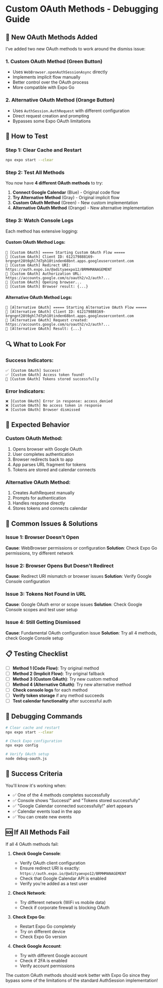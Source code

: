 # Custom OAuth Methods - Debugging Guide

## 🔧 New OAuth Methods Added

I've added two new OAuth methods to work around the dismiss issue:

### 1. **Custom OAuth Method** (Green Button)
- Uses `WebBrowser.openAuthSessionAsync` directly
- Implements implicit flow manually
- Better control over the OAuth process
- More compatible with Expo Go

### 2. **Alternative OAuth Method** (Orange Button)
- Uses `AuthSession.AuthRequest` with different configuration
- Direct request creation and prompting
- Bypasses some Expo OAuth limitations

## 🚀 How to Test

### Step 1: Clear Cache and Restart
```bash
npx expo start --clear
```

### Step 2: Test All Methods
You now have **4 different OAuth methods** to try:

1. **Connect Google Calendar** (Blue) - Original code flow
2. **Try Alternative Method** (Gray) - Original implicit flow  
3. **Custom OAuth Method** (Green) - New custom implementation
4. **Alternative OAuth Method** (Orange) - New alternative implementation

### Step 3: Watch Console Logs
Each method has extensive logging:

#### Custom OAuth Method Logs:
```
🔧 [Custom OAuth] ===== Starting Custom OAuth Flow =====
🔧 [Custom OAuth] Client ID: 612179888169-brgngnt28t0ghl7d7ph18tinden68bnt.apps.googleusercontent.com
🔧 [Custom OAuth] Redirect URI: https://auth.expo.io/@adityaexpo12/BRMHMANAGEMENT
🔧 [Custom OAuth] Authorization URL: https://accounts.google.com/o/oauth2/v2/auth?...
🔧 [Custom OAuth] Opening browser...
🔧 [Custom OAuth] Browser result: {...}
```

#### Alternative OAuth Method Logs:
```
🔧 [Alternative OAuth] ===== Starting Alternative OAuth Flow =====
🔧 [Alternative OAuth] Client ID: 612179888169-brgngnt28t0ghl7d7ph18tinden68bnt.apps.googleusercontent.com
🔧 [Alternative OAuth] Request created: https://accounts.google.com/o/oauth2/v2/auth?...
🔧 [Alternative OAuth] Result: {...}
```

## 🔍 What to Look For

### Success Indicators:
```
✅ [Custom OAuth] Success!
✅ [Custom OAuth] Access token found!
💾 [Custom OAuth] Tokens stored successfully
```

### Error Indicators:
```
❌ [Custom OAuth] Error in response: access_denied
❌ [Custom OAuth] No access token in response
❌ [Custom OAuth] Browser dismissed
```

## 🎯 Expected Behavior

### Custom OAuth Method:
1. Opens browser with Google OAuth
2. User completes authentication
3. Browser redirects back to app
4. App parses URL fragment for tokens
5. Tokens are stored and calendar connects

### Alternative OAuth Method:
1. Creates AuthRequest manually
2. Prompts for authentication
3. Handles response directly
4. Stores tokens and connects calendar

## 🚨 Common Issues & Solutions

### Issue 1: Browser Doesn't Open
**Cause**: WebBrowser permissions or configuration
**Solution**: Check Expo Go permissions, try different network

### Issue 2: Browser Opens But Doesn't Redirect
**Cause**: Redirect URI mismatch or browser issues
**Solution**: Verify Google Console configuration

### Issue 3: Tokens Not Found in URL
**Cause**: Google OAuth error or scope issues
**Solution**: Check Google Console scopes and test user setup

### Issue 4: Still Getting Dismissed
**Cause**: Fundamental OAuth configuration issue
**Solution**: Try all 4 methods, check Google Console setup

## 📋 Testing Checklist

- [ ] **Method 1 (Code Flow)**: Try original method
- [ ] **Method 2 (Implicit Flow)**: Try original fallback
- [ ] **Method 3 (Custom OAuth)**: Try new custom method
- [ ] **Method 4 (Alternative OAuth)**: Try new alternative method
- [ ] **Check console logs** for each method
- [ ] **Verify token storage** if any method succeeds
- [ ] **Test calendar functionality** after successful auth

## 🔧 Debugging Commands

```bash
# Clear cache and restart
npx expo start --clear

# Check Expo configuration
npx expo config

# Verify OAuth setup
node debug-oauth.js
```

## 🎉 Success Criteria

You'll know it's working when:
- ✅ One of the 4 methods completes successfully
- ✅ Console shows "Success!" and "Tokens stored successfully"
- ✅ "Google Calendar connected successfully!" alert appears
- ✅ Calendar events load in the app
- ✅ You can create new events

## 🆘 If All Methods Fail

If all 4 OAuth methods fail:

1. **Check Google Console**:
   - Verify OAuth client configuration
   - Ensure redirect URI is exactly: `https://auth.expo.io/@adityaexpo12/BRMHMANAGEMENT`
   - Check that Google Calendar API is enabled
   - Verify you're added as a test user

2. **Check Network**:
   - Try different network (WiFi vs mobile data)
   - Check if corporate firewall is blocking OAuth

3. **Check Expo Go**:
   - Restart Expo Go completely
   - Try on different device
   - Check Expo Go version

4. **Check Google Account**:
   - Try with different Google account
   - Check if 2FA is enabled
   - Verify account permissions

The custom OAuth methods should work better with Expo Go since they bypass some of the limitations of the standard AuthSession implementation!
